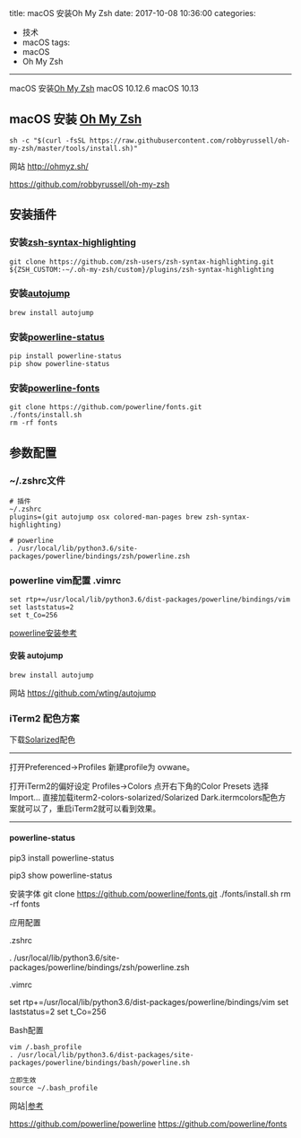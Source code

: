 title: macOS 安装Oh My Zsh
date: 2017-10-08 10:36:00
categories:
- 技术
- macOS
tags:
- macOS
- Oh My Zsh
---
macOS 安装[Oh My Zsh](http://ohmyz.sh/)
macOS 10.12.6
macOS 10.13

## macOS 安装 [Oh My Zsh](https://github.com/robbyrussell/oh-my-zsh)
```
sh -c "$(curl -fsSL https://raw.githubusercontent.com/robbyrussell/oh-my-zsh/master/tools/install.sh)"
```

网站
http://ohmyz.sh/

https://github.com/robbyrussell/oh-my-zsh

## 安装插件

### 安装[zsh-syntax-highlighting](https://github.com/zsh-users/zsh-syntax-highlighting/blob/master/INSTALL.md)
```
git clone https://github.com/zsh-users/zsh-syntax-highlighting.git ${ZSH_CUSTOM:-~/.oh-my-zsh/custom}/plugins/zsh-syntax-highlighting
```

### 安装[autojump](https://github.com/wting/autojump)
```
brew install autojump
```

### 安装[powerline-status](https://github.com/powerline/powerline)
```
pip install powerline-status
pip show powerline-status
```

### 安装[powerline-fonts](https://github.com/powerline/fonts)
```
git clone https://github.com/powerline/fonts.git
./fonts/install.sh
rm -rf fonts
```

## 参数配置
### ~/.zshrc文件
```
# 插件
~/.zshrc
plugins=(git autojump osx colored-man-pages brew zsh-syntax-highlighting)

# powerline
. /usr/local/lib/python3.6/site-packages/powerline/bindings/zsh/powerline.zsh
```

### powerline vim配置 .vimrc
```
set rtp+=/usr/local/lib/python3.6/dist-packages/powerline/bindings/vim
set laststatus=2
set t_Co=256
```
[powerline安装参考](http://blog.topspeedsnail.com/archives/2652)

#### 安装 autojump

```
brew install autojump
```

网站
https://github.com/wting/autojump

### iTerm2 配色方案

下载[Solarized](http://ethanschoonover.com/solarized)配色

***
打开Preferenced->Profiles
新建profile为 ovwane。

打开iTerm2的偏好设定
Profiles->Colors
点开右下角的Color Presets 选择Import... 直接加载iterm2-colors-solarized/Solarized Dark.itermcolors配色方案就可以了，重启iTerm2就可以看到效果。
***

#### powerline-status

pip3 install powerline-status

pip3 show powerline-status

安装字体
git clone https://github.com/powerline/fonts.git
./fonts/install.sh
rm -rf fonts

应用配置

.zshrc

. /usr/local/lib/python3.6/site-packages/powerline/bindings/zsh/powerline.zsh

.vimrc

set rtp+=/usr/local/lib/python3.6/dist-packages/powerline/bindings/vim
set laststatus=2
set t_Co=256

Bash配置

```
vim /.bash_profile
. /usr/local/lib/python3.6/dist-packages/site-packages/powerline/bindings/bash/powerline.sh

立即生效
source ~/.bash_profile
```

网站|[参考](http://blog.topspeedsnail.com/archives/2652)

https://github.com/powerline/powerline
https://github.com/powerline/fonts